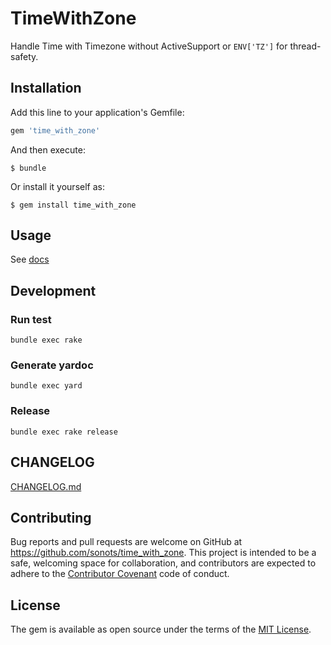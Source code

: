 # TimeWithZone

Handle Time with Timezone without ActiveSupport or `ENV['TZ']` for thread-safety.

## Installation

Add this line to your application's Gemfile:

```ruby
gem 'time_with_zone'
```

And then execute:

    $ bundle

Or install it yourself as:

    $ gem install time_with_zone

## Usage

See [docs](https://sonots.github.io/time_with_zone/frames.html)

## Development

### Run test

```
bundle exec rake
```

### Generate yardoc

```
bundle exec yard
```

### Release

```
bundle exec rake release
```

## CHANGELOG

[CHANGELOG.md](./CHANGELOG.md)

## Contributing

Bug reports and pull requests are welcome on GitHub at https://github.com/sonots/time_with_zone. This project is intended to be a safe, welcoming space for collaboration, and contributors are expected to adhere to the [Contributor Covenant](http://contributor-covenant.org) code of conduct.


## License

The gem is available as open source under the terms of the [MIT License](http://opensource.org/licenses/MIT).
